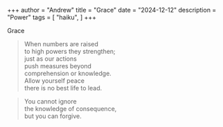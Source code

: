 +++
author = "Andrew"
title = "Grace"
date = "2024-12-12"
description = "Power"
tags = [
    "haiku",
]
+++

Grace
<!--more-->


>When numbers are raised<br>
>to high powers they strengthen;<br>
>just as our actions<br>
>push measures beyond<br>
>comprehension or knowledge.<br>
>Allow yourself peace<br>
>there is no best life to lead.<br>

>You cannot ignore<br>
>the knowledge of consequence,<br>
>but you can forgive.